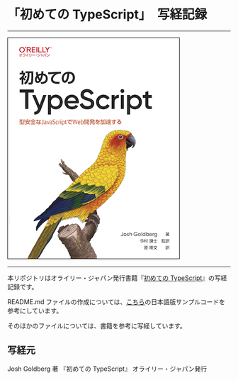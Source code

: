 # 「初めての TypeScript」　写経記録

---

![表紙](learning-typescript-ja.png)

---

本リポジトリはオライリー・ジャパン発行書籍『[初めての TypeScript](https://www.amazon.co.jp/dp/4814400365/)』の写経記録です。

README.md ファイルの作成については、[こちら](https://github.com/oreilly-japan/learningtypescript-ja/tree/main)の日本語版サンプルコードを参考にしています。

そのほかのファイルについては、書籍を参考に写経しています。

## 写経元

Josh Goldberg 著
『初めての TypeScript』
オライリー・ジャパン発行
